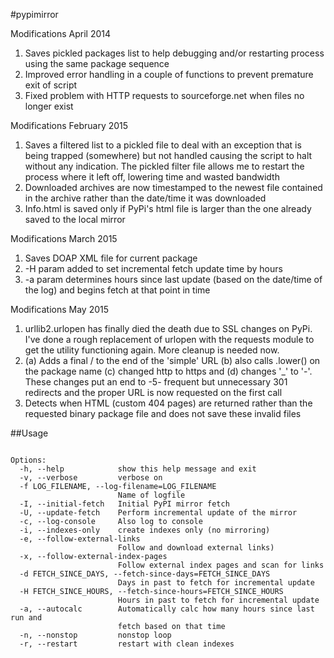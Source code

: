 #pypimirror

Modifications April 2014

1. Saves pickled packages list to help debugging and/or restarting process using the same package sequence
2. Improved error handling in a couple of functions to prevent premature exit of script
3. Fixed problem with HTTP requests to sourceforge.net when files no longer exist


Modifications February 2015

1. Saves a filtered list to a pickled file to deal with an exception that is being trapped (somewhere) but not 
handled causing the script to halt without any indication. The pickled filter file allows me to restart the process where it left off, lowering time and wasted bandwidth
2. Downloaded archives are now timestamped to the newest file contained in the archive rather than the date/time it was downloaded
3. Info.html is saved only if PyPi's html file is larger than the one already saved to the local mirror

Modifications March 2015

1. Saves DOAP XML file for current package
2. -H param added to set incremental fetch update time by hours
3. -a param determines hours since last update (based on the date/time of the log) and begins fetch at that point in time

Modifications May 2015

1. urllib2.urlopen has finally died the death due to SSL changes on PyPi. I've done a rough replacement of urlopen with the requests module to get the utility functioning again. More cleanup is needed now.
2. (a) Adds a final / to the end of the 'simple' URL (b) also calls .lower() on the package name (c) changed http to https and (d) changes '_' to '-'. These changes put an end to -5- frequent but unnecessary 301 redirects and the proper URL is now requested on the first call
3. Detects when HTML (custom 404 pages) are returned rather than the requested binary package file and does not save these invalid files



##Usage
<pre><code>
Options:
  -h, --help            show this help message and exit
  -v, --verbose         verbose on
  -f LOG_FILENAME, --log-filename=LOG_FILENAME
                        Name of logfile
  -I, --initial-fetch   Initial PyPI mirror fetch
  -U, --update-fetch    Perform incremental update of the mirror
  -c, --log-console     Also log to console
  -i, --indexes-only    create indexes only (no mirroring)
  -e, --follow-external-links
                        Follow and download external links)
  -x, --follow-external-index-pages
                        Follow external index pages and scan for links
  -d FETCH_SINCE_DAYS, --fetch-since-days=FETCH_SINCE_DAYS
                        Days in past to fetch for incremental update
  -H FETCH_SINCE_HOURS, --fetch-since-hours=FETCH_SINCE_HOURS
                        Hours in past to fetch for incremental update
  -a, --autocalc        Automatically calc how many hours since last run and
                        fetch based on that time
  -n, --nonstop         nonstop loop
  -r, --restart         restart with clean indexes
</code></pre>  
